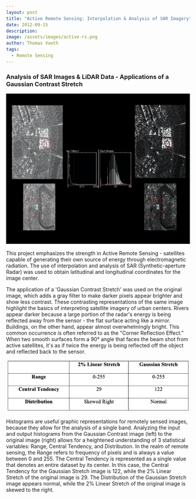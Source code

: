 ```yaml
---
layout: post
title: "Active Remote Sensing: Interpolation & Analysis of SAR Imagery"
date: 2012-09-15
description: 
image: /assets/images/active-rs.png
author: Thomas Vaeth
tags: 
  - Remote Sensing
---
```


### Analysis of SAR Images & LiDAR Data - Applications of a Gaussian Contrast Stretch

![Map GIS](/assets/images/active-rs.png)

This project emphasizes the strength in Active Remote Sensing - satellites capable of generating their own source of energy through electromagnetic radiation. The use of interpolation and analysis of SAR (Synthetic-aperture Radar) was used to obtain latitudinal and longitudinal coordinates for the image center.

The application of a 'Gaussian Contrast Stretch' was used on the original image, which adds a gray filter to make darker pixels appear brighter and show less contrast. These contrasting representations of the same image highlight the basics of interpreting satellite imagery of urban centers. Rivers appear darker because a large portion of the radar's energy is being reflected away from the sensor - the flat surface acting like a mirror. Buildings, on the other hand, appear almost overwhelmingly bright. This common occurrence is often referred to as the "Corner Reflection Effect." When two smooth surfaces form a 90° angle that faces the beam shot from active satellites, it's as if twice the energy is being reflected off the object and reflected back to the sensor.

![Map GIS](/assets/images/Gaussian-histogram.png)

Histograms are useful graphic representations for remotely sensed images, because they allow for the analysis of a single band. Analyzing the input and output histograms from the Gaussian Contrast image (left) to the original image (right) allows for a heightened understanding of 3 statistical variables: Range, Central Tendency, and Distribution. In the realm of remote sensing, the Range refers to frequency of pixels and is always a value between 0 and 255. The Central Tendency is represented as a single value that denotes an entire dataset by its center. In this case, the Central Tendency for the Gaussian Stretch image is 122, while the 2% Linear Stretch of the original image is 29. The Distribution of the Gaussian Stretch image appears normal, while the 2% Linear Stretch of the original image is skewed to the right.

